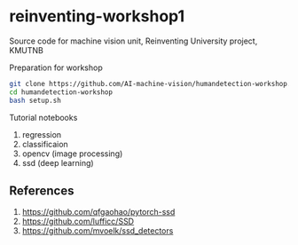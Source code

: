 # reinventing-workshop1
Source code for machine vision unit, Reinventing University project, KMUTNB

Preparation for workshop
```bash
git clone https://github.com/AI-machine-vision/humandetection-workshop.git
cd humandetection-workshop
bash setup.sh
```

Tutorial notebooks
1.  regression 
2.  classificaion 
3.  opencv (image processing)
4.  ssd (deep learning)


## References
1. https://github.com/qfgaohao/pytorch-ssd
2. https://github.com/lufficc/SSD
3. https://github.com/mvoelk/ssd_detectors
